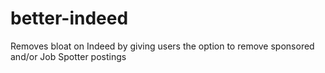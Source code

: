 # better-indeed
Removes bloat on Indeed by giving users the option to remove sponsored and/or Job Spotter postings
